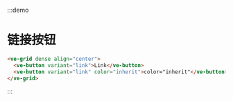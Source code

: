 :::demo

# 链接按钮

```html
<ve-grid dense align="center">
  <ve-button variant="link">Link</ve-button>
  <ve-button variant="link" color="inherit">color="inherit"</ve-button>
</ve-grid>
```

:::